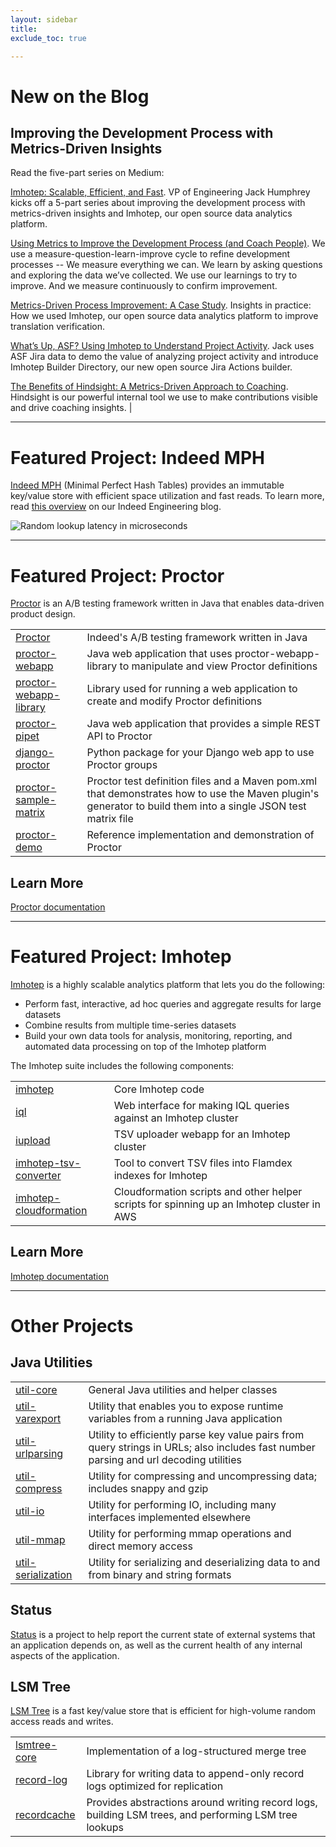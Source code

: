 ```yaml
---
layout: sidebar
title:
exclude_toc: true

---
```

               

# New on the Blog 
## Improving the Development Process with Metrics-Driven Insights
Read the five-part series on Medium:

[Imhotep: Scalable, Efficient, and Fast](https://medium.com/indeed-engineering/imhotep-scalable-efficient-and-fast-a4e320b87a74). VP of Engineering Jack Humphrey kicks off a 5-part series about improving the development process with metrics-driven insights and Imhotep, our open source data analytics platform. 

[Using Metrics to Improve the Development Process (and Coach People)](https://medium.com/indeed-engineering/using-metrics-to-improve-the-development-process-and-coach-people-70168759a249). We use a measure-question-learn-improve cycle to refine development processes -- We measure everything we can. We learn by asking questions and exploring the data we’ve collected. We use our learnings to try to improve. And we measure continuously to confirm improvement. 

[Metrics-Driven Process Improvement: A Case Study](https://medium.com/indeed-engineering/metrics-driven-process-improvement-a-case-study-b6ed2a2148b1). Insights in practice: How we used Imhotep, our open source data analytics platform to improve translation verification.

[What’s Up, ASF? Using Imhotep to Understand Project Activity](https://medium.com/indeed-engineering/whats-up-asf-using-imhotep-to-understand-project-activity-cdac94e1a68b). Jack uses ASF Jira data to demo the value of analyzing project activity and introduce Imhotep Builder Directory, our new open source Jira Actions builder. 

[The Benefits of Hindsight: A Metrics-Driven Approach to Coaching](https://medium.com/indeed-engineering/the-benefits-of-hindsight-a-metrics-driven-approach-to-coaching-3183fc4d10fe). Hindsight is our powerful internal tool we use to make contributions visible and drive coaching insights. | 

---

# Featured Project: Indeed MPH

[Indeed MPH](https://github.com/indeedeng/mph-table/) (Minimal Perfect Hash Tables) provides an immutable key/value store with efficient space utilization and fast reads. To learn more, read [this overview](http://engineering.indeedblog.com/blog/2018/02/indeed-mph/) on our Indeed Engineering blog.

![Random lookup latency in microseconds](http://engineering.indeedblog.com/wp-content/uploads/2018/01/mph3.png)

---

# Featured Project: Proctor

[Proctor](http://opensource.indeedeng.io/proctor/) is an A/B testing framework written in Java that enables data-driven product design.

| | |
| --- | --- |
| [Proctor](https://github.com/indeedeng/proctor) | Indeed's A/B testing framework written in Java |
| [proctor-webapp](https://github.com/indeedeng/proctor-webapp) | Java web application that uses proctor-webapp-library to manipulate and view Proctor definitions |
| [proctor-webapp-library](https://github.com/indeedeng/proctor-webapp-library) | Library used for running a web application to create and modify Proctor definitions |
| [proctor-pipet](https://github.com/indeedeng/proctor-pipet) | Java web application that provides a simple REST API to Proctor |
| [django-proctor](https://github.com/indeedeng/django-proctor) | Python package for your Django web app to use Proctor groups |
| [proctor-sample-matrix](https://github.com/indeedeng/proctor-sample-matrix) | Proctor test definition files and a Maven pom.xml that demonstrates how to use the Maven plugin's generator to build them into a single JSON test matrix file |
| [proctor-demo](https://github.com/indeedeng/proctor-demo) | Reference implementation and demonstration of Proctor |

## Learn More
[Proctor documentation](http://opensource.indeedeng.io/proctor/)

---


# Featured Project: Imhotep
[Imhotep](http://opensource.indeedeng.io/imhotep/) is a highly scalable analytics platform that lets you do the following:

* Perform fast, interactive, ad hoc queries and aggregate results for large datasets
* Combine results from multiple time-series datasets
* Build your own data tools for analysis, monitoring, reporting, and automated data processing on top of the Imhotep platform

The Imhotep suite includes the following components:

| | | 
| ------ | --------- |
| [imhotep](https://github.com/indeedeng/imhotep) | Core Imhotep code |
| [iql](https://github.com/indeedeng/iql) | Web interface for making IQL queries against an Imhotep cluster |
| [iupload](https://github.com/indeedeng/iupload) | TSV uploader webapp for an Imhotep cluster
| [imhotep-tsv-converter](https://github.com/indeedeng/imhotep-tsv-converter) | Tool to convert TSV files into Flamdex indexes for Imhotep |
| [imhotep-cloudformation](https://github.com/indeedeng/imhotep-cloudformation) | Cloudformation scripts and other helper scripts for spinning up an Imhotep cluster in AWS |

## Learn More
[Imhotep documentation](http://opensource.indeedeng.io/imhotep/)

---


# Other Projects

## Java Utilities

| | | 
| ------ | --------- |
| [util-core](https://github.com/indeedeng/util/tree/master/util-core) | General Java utilities and helper classes |
| [util-varexport](https://github.com/indeedeng/util/tree/master/varexport) | Utility that enables you to expose runtime variables from a running Java application |
| [util-urlparsing](https://github.com/indeedeng/util/tree/master/urlparsing) | Utility to efficiently parse key value pairs from query strings in URLs; also includes fast number parsing and url decoding utilities
| [util-compress](https://github.com/indeedeng/util/tree/master/compress) | Utility for compressing and uncompressing data; includes snappy and gzip |
| [util-io](https://github.com/indeedeng/util/tree/master/io) | Utility for performing IO, including many interfaces implemented elsewhere |
| [util-mmap](https://github.com/indeedeng/util/tree/master/mmap) | Utility for performing mmap operations and direct memory access |
| [util-serialization](https://github.com/indeedeng/util/tree/master/serialization) | Utility for serializing and deserializing data to and from binary and string formats |

## Status
[Status](https://github.com/indeedeng/status) is a project to help report the current state of external systems that an application depends on, as well as the current health of any internal aspects of the application.

## LSM Tree
[LSM Tree](https://github.com/indeedeng/lsmtree) is a fast key/value store that is efficient for high-volume random access reads and writes. 

| | |
| --- | --- |
| [lsmtree-core](https://github.com/indeedeng/lsmtree/tree/master/lsmtree-core) | Implementation of a log-structured merge tree |
| [record-log](https://github.com/indeedeng/lsmtree/tree/master/recordlog) | Library for writing data to append-only record logs optimized for replication |
| [recordcache](https://github.com/indeedeng/lsmtree/tree/master/recordcache) | Provides abstractions around writing record logs, building LSM trees, and performing LSM tree lookups |

